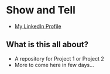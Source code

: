 # Show and Tell

* [My LinkedIn Profile](https://www.linkedin.com/in/mralokshukla/)

## What is this all about?

* A repository for Project 1 or Project 2
* More to come here in few days...

